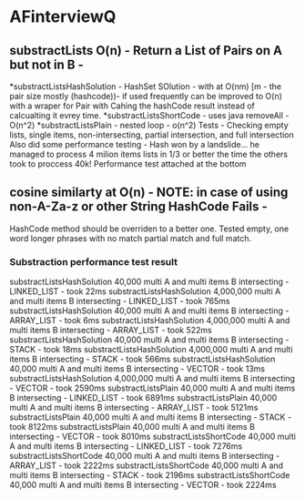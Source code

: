 # AFinterviewQ

## substractLists O(n) - Return a List of Pairs on A but not in B - 
*substractListsHashSolution - HashSet SOlution - with at O(nm) [m - the pair size mostly (hashcode))- 
 if used frequently can be improved to O(n) with a wraper for Pair with Cahing the hashCode result instead of calcualting it evrey time.
*substractListsShortCode - uses java removeAll - O(n^2)
*substractListsPlain - nested loop - o(n^2)
Tests - Checking empty lists, single items, non-intersecting, partial intersection, and full intersection
Also did some performance testing - Hash won by a landslide... 
he managed to process 4 milion items lists in 1/3 or better  the time the others took to proccess 40k!
Performance test attached at the bottom

## cosine similarty at O(n) - NOTE: in case of using non-A-Za-z or other String HashCode Fails - 
HashCode method should be overriden to a better one.
Tested empty, one word longer phrases with no match partial match and full match.

### Substraction performance test result
substractListsHashSolution 40,000 multi A and multi items B intersecting - LINKED_LIST - took 22ms
substractListsHashSolution 4,000,000 multi A and multi items B intersecting - LINKED_LIST - took 765ms
substractListsHashSolution 40,000 multi A and multi items B intersecting - ARRAY_LIST - took 6ms
substractListsHashSolution 4,000,000 multi A and multi items B intersecting - ARRAY_LIST - took 522ms
substractListsHashSolution 40,000 multi A and multi items B intersecting - STACK - took 18ms
substractListsHashSolution 4,000,000 multi A and multi items B intersecting - STACK - took 566ms
substractListsHashSolution 40,000 multi A and multi items B intersecting - VECTOR - took 13ms
substractListsHashSolution 4,000,000 multi A and multi items B intersecting - VECTOR - took 2590ms
substractListsPlain 40,000 multi A and multi items B intersecting - LINKED_LIST - took 6891ms
substractListsPlain 40,000 multi A and multi items B intersecting - ARRAY_LIST - took 5121ms
substractListsPlain 40,000 multi A and multi items B intersecting - STACK - took 8122ms
substractListsPlain 40,000 multi A and multi items B intersecting - VECTOR - took 8010ms
substractListsShortCode 40,000 multi A and multi items B intersecting - LINKED_LIST - took 7276ms
substractListsShortCode 40,000 multi A and multi items B intersecting - ARRAY_LIST - took 2222ms
substractListsShortCode 40,000 multi A and multi items B intersecting - STACK - took 2196ms
substractListsShortCode 40,000 multi A and multi items B intersecting - VECTOR - took 2224ms
